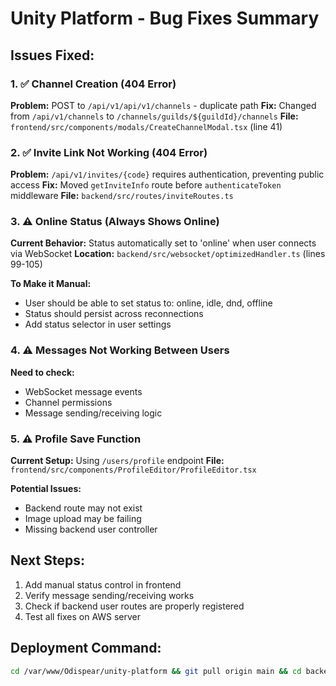 # Unity Platform - Bug Fixes Summary

## Issues Fixed:

### 1. ✅ Channel Creation (404 Error)
**Problem:** POST to `/api/v1/api/v1/channels` - duplicate path
**Fix:** Changed from `/api/v1/channels` to `/channels/guilds/${guildId}/channels`
**File:** `frontend/src/components/modals/CreateChannelModal.tsx` (line 41)

### 2. ✅ Invite Link Not Working (404 Error)
**Problem:** `/api/v1/invites/{code}` requires authentication, preventing public access
**Fix:** Moved `getInviteInfo` route before `authenticateToken` middleware
**File:** `backend/src/routes/inviteRoutes.ts`

### 3. ⚠️ Online Status (Always Shows Online)
**Current Behavior:** Status automatically set to 'online' when user connects via WebSocket
**Location:** `backend/src/websocket/optimizedHandler.ts` (lines 99-105)

**To Make it Manual:**
- User should be able to set status to: online, idle, dnd, offline
- Status should persist across reconnections
- Add status selector in user settings

### 4. ⚠️ Messages Not Working Between Users
**Need to check:**
- WebSocket message events
- Channel permissions
- Message sending/receiving logic

### 5. ⚠️ Profile Save Function
**Current Setup:** Using `/users/profile` endpoint
**File:** `frontend/src/components/ProfileEditor/ProfileEditor.tsx`

**Potential Issues:**
- Backend route may not exist
- Image upload may be failing
- Missing backend user controller

## Next Steps:

1. Add manual status control in frontend
2. Verify message sending/receiving works
3. Check if backend user routes are properly registered
4. Test all fixes on AWS server

## Deployment Command:

```bash
cd /var/www/Odispear/unity-platform && git pull origin main && cd backend && npm install && npm run build && cd ../frontend && npm install && npm run build && cd .. && pm2 restart all && pm2 save && pm2 logs unity-backend --lines 30
```
